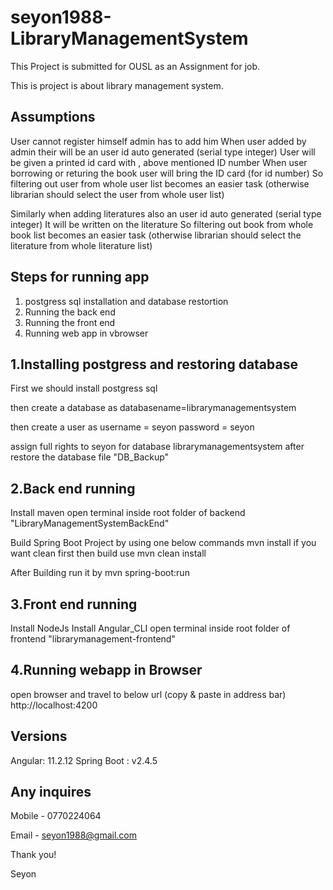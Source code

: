 # seyon1988-LibraryManagementSystem

This Project is submitted for OUSL as an Assignment for job.

This is project is about library management system.


Assumptions
-----------
User cannot register himself admin has to add him
When user added by admin
their will be an user id auto generated (serial type integer)
User will be given a printed id card with , above mentioned ID number
When user borrowing or returing the book user will bring the ID card (for id number)
So filtering out user from whole user list becomes an easier task
(otherwise librarian should select the user from whole user list)

Similarly when adding literatures also an user id auto generated (serial type integer)
It will be written on the literature
So filtering out book from whole book list becomes an easier task
(otherwise librarian should select the literature from whole literature list)

Steps for running app
----------------------
1. postgress sql installation and database restortion
2. Running the back end
3. Running the front end
4. Running web app in vbrowser

1.Installing postgress and restoring database
----------------------------------------------
First we should install postgress sql

then create a database as 
databasename=librarymanagementsystem

then create a user as
username = seyon
password = seyon

assign full rights to seyon for database librarymanagementsystem
after restore the database file "DB_Backup"


2.Back end running
--------------------
Install maven
open terminal inside root folder 
of backend "LibraryManagementSystemBackEnd"

Build Spring Boot Project by using one below commands
mvn install
if you want clean first then build use
mvn clean install

After Building run it by
mvn spring-boot:run


3.Front end running
--------------------
Install NodeJs
Install Angular_CLI
open terminal inside root folder 
of frontend "librarymanagement-frontend"


4.Running webapp in Browser
---------------------------
open browser and travel to below url
(copy & paste in address bar)
http://localhost:4200


Versions
---------
Angular: 11.2.12
Spring Boot : v2.4.5

Any inquires
-----------
Mobile - 0770224064

Email - seyon1988@gmail.com


Thank you!

Seyon


